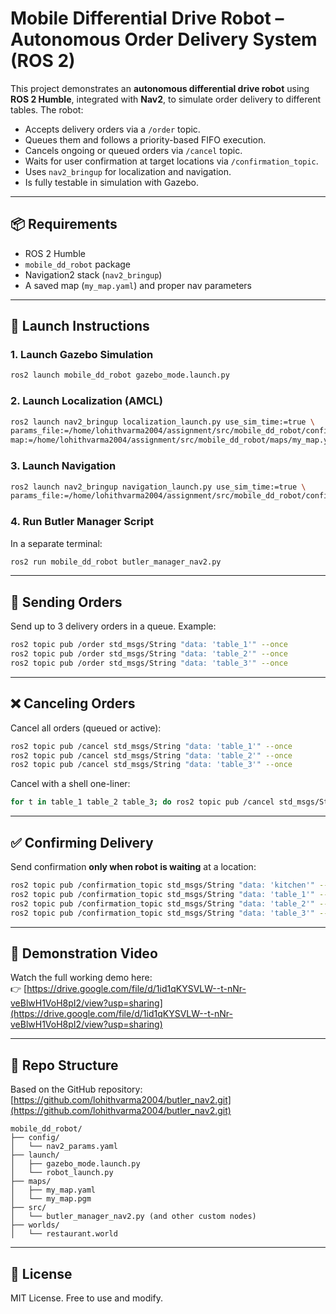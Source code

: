 # Mobile Differential Drive Robot – Autonomous Order Delivery System (ROS 2)

This project demonstrates an **autonomous differential drive robot** using **ROS 2 Humble**, integrated with **Nav2**, to simulate order delivery to different tables. The robot:

- Accepts delivery orders via a `/order` topic.
- Queues them and follows a priority-based FIFO execution.
- Cancels ongoing or queued orders via `/cancel` topic.
- Waits for user confirmation at target locations via `/confirmation_topic`.
- Uses `nav2_bringup` for localization and navigation.
- Is fully testable in simulation with Gazebo.

---

## 📦 Requirements

- ROS 2 Humble
- `mobile_dd_robot` package
- Navigation2 stack (`nav2_bringup`)
- A saved map (`my_map.yaml`) and proper nav parameters

---

## 🚀 Launch Instructions

### 1. Launch Gazebo Simulation
```bash
ros2 launch mobile_dd_robot gazebo_mode.launch.py
```

### 2. Launch Localization (AMCL)
```bash
ros2 launch nav2_bringup localization_launch.py use_sim_time:=true \
params_file:=/home/lohithvarma2004/assignment/src/mobile_dd_robot/config/nav2_params.yaml \
map:=/home/lohithvarma2004/assignment/src/mobile_dd_robot/maps/my_map.yaml
```

### 3. Launch Navigation
```bash
ros2 launch nav2_bringup navigation_launch.py use_sim_time:=true \
params_file:=/home/lohithvarma2004/assignment/src/mobile_dd_robot/config/nav2_params.yaml
```

### 4. Run Butler Manager Script
In a separate terminal:
```bash
ros2 run mobile_dd_robot butler_manager_nav2.py
```

---

## 🧠 Sending Orders

Send up to 3 delivery orders in a queue. Example:
```bash
ros2 topic pub /order std_msgs/String "data: 'table_1'" --once
ros2 topic pub /order std_msgs/String "data: 'table_2'" --once
ros2 topic pub /order std_msgs/String "data: 'table_3'" --once
```

---

## ❌ Canceling Orders

Cancel all orders (queued or active):
```bash
ros2 topic pub /cancel std_msgs/String "data: 'table_1'" --once
ros2 topic pub /cancel std_msgs/String "data: 'table_2'" --once
ros2 topic pub /cancel std_msgs/String "data: 'table_3'" --once
```

Cancel with a shell one-liner:
```bash
for t in table_1 table_2 table_3; do ros2 topic pub /cancel std_msgs/String "data: '$t'" --once; done
```

---

## ✅ Confirming Delivery

Send confirmation **only when robot is waiting** at a location:
```bash
ros2 topic pub /confirmation_topic std_msgs/String "data: 'kitchen'" --once
ros2 topic pub /confirmation_topic std_msgs/String "data: 'table_1'" --once
ros2 topic pub /confirmation_topic std_msgs/String "data: 'table_2'" --once
ros2 topic pub /confirmation_topic std_msgs/String "data: 'table_3'" --once
```

---

## 🎥 Demonstration Video

Watch the full working demo here:  
👉 [https://drive.google.com/file/d/1id1qKYSVLW--t-nNr-veBlwH1VoH8pI2/view?usp=sharing](https://drive.google.com/file/d/1id1qKYSVLW--t-nNr-veBlwH1VoH8pI2/view?usp=sharing)

---

## 📁 Repo Structure

Based on the GitHub repository: [https://github.com/lohithvarma2004/butler_nav2.git](https://github.com/lohithvarma2004/butler_nav2.git)

```
mobile_dd_robot/
├── config/
│   └── nav2_params.yaml
├── launch/
│   ├── gazebo_mode.launch.py
│   └── robot_launch.py
├── maps/
│   ├── my_map.yaml
│   └── my_map.pgm
├── src/
│   └── butler_manager_nav2.py (and other custom nodes)
├── worlds/
│   └── restaurant.world
```

---

## 📜 License

MIT License. Free to use and modify.
